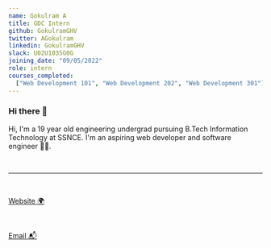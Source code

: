 ```yaml
---
name: Gokulram A
title: GDC Intern
github: GokulramGHV
twitter: AGokulram
linkedin: GokulramGHV
slack: U02U1035G0G
joining_date: "09/05/2022"
role: intern
courses_completed:
  ["Web Development 101", "Web Development 202", "Web Development 301"]
---
```


### Hi there 👋

Hi, I'm a 19 year old engineering undergrad pursuing B.Tech Information Technology at SSNCE.
I'm an aspiring web developer and software engineer 👨‍💻.

<br/>

---

<br/>

[Website 🌍](https://gokulramghv.github.io/)

<br/>

[Email 📬](mailto:gokulharividhya@gmail.com)
